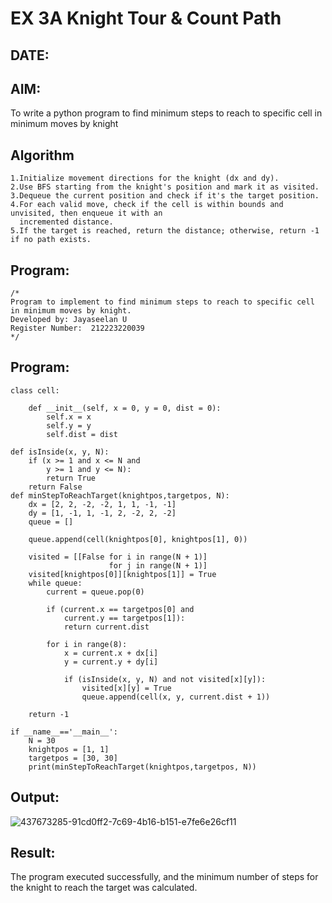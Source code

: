 # EX 3A Knight Tour & Count Path
## DATE:
## AIM:
To write a python program to find minimum steps to reach to specific cell in minimum moves by knight


## Algorithm
```
1.Initialize movement directions for the knight (dx and dy).
2.Use BFS starting from the knight's position and mark it as visited.
3.Dequeue the current position and check if it's the target position.
4.For each valid move, check if the cell is within bounds and unvisited, then enqueue it with an 
  incremented distance.
5.If the target is reached, return the distance; otherwise, return -1 if no path exists.
```

## Program:
```
/*
Program to implement to find minimum steps to reach to specific cell in minimum moves by knight.
Developed by: Jayaseelan U
Register Number:  212223220039
*/
```
## Program:
```
class cell:
     
    def __init__(self, x = 0, y = 0, dist = 0):
        self.x = x
        self.y = y
        self.dist = dist

def isInside(x, y, N):
    if (x >= 1 and x <= N and
        y >= 1 and y <= N):
        return True
    return False
def minStepToReachTarget(knightpos,targetpos, N):
    dx = [2, 2, -2, -2, 1, 1, -1, -1]
    dy = [1, -1, 1, -1, 2, -2, 2, -2]
    queue = []
    
    queue.append(cell(knightpos[0], knightpos[1], 0))
    
    visited = [[False for i in range(N + 1)] 
                      for j in range(N + 1)]
    visited[knightpos[0]][knightpos[1]] = True
    while queue:
        current = queue.pop(0)
        
        if (current.x == targetpos[0] and 
            current.y == targetpos[1]):
            return current.dist
        
        for i in range(8):
            x = current.x + dx[i]
            y = current.y + dy[i]
            
            if (isInside(x, y, N) and not visited[x][y]):
                visited[x][y] = True
                queue.append(cell(x, y, current.dist + 1))
    
    return -1
    
if __name__=='__main__':
    N = 30
    knightpos = [1, 1]
    targetpos = [30, 30]
    print(minStepToReachTarget(knightpos,targetpos, N))

```

## Output:
![437673285-91cd0ff2-7c69-4b16-b151-e7fe6e26cf11](https://github.com/user-attachments/assets/122a45c3-5343-44e1-a45d-dd97c55f5021)




## Result:
The program executed successfully, and the minimum number of steps for the knight to reach the target was calculated.
